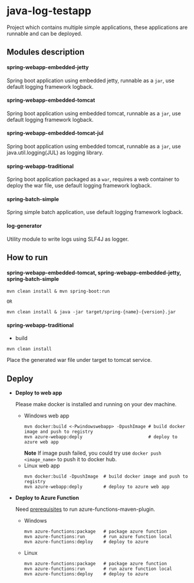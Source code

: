 # java-log-testapp
Project which contains multiple simple applications, these applications are runnable and can be deployed.

## Modules description
#### spring-webapp-embedded-jetty
Spring boot application using embedded jetty, runnable as a `jar`, use default logging framework logback.

#### spring-webapp-embedded-tomcat
Spring boot application using embedded tomcat, runnable as a `jar`, use default logging framework logback.

#### spring-webapp-embedded-tomcat-jul
Spring boot application using embedded tomcat, runnable as a `jar`, use java.util.logging(JUL) as logging library.

#### spring-webapp-traditional
Spring boot application packaged as a `war`, requires a web container to deploy the war file, use default logging framework logback.

#### spring-batch-simple
Spring simple batch application,  use default logging framework logback.

#### log-generator
Utility module to write logs using SLF4J as logger.


## How to run

#### spring-webapp-embedded-tomcat, spring-webapp-embedded-jetty, spring-batch-simple
```
mvn clean install & mvn spring-boot:run

OR

mvn clean install & java -jar target/spring-{name}-{version}.jar
```

#### spring-webapp-traditional

- build  
```
mvn clean install
```
   Place the generated war file under target to tomcat service.





## Deploy
- **Deploy to web app**  
  
  Please make docker is installed and running on your dev machine.
  - Windows web app
    ```properties
    mvn docker:build <-Pwindowswebapp> -DpushImage # build docker image and push to registry
    mvn azure-webapp:deply                         # deploy to azure web app
    ```
    **Note** If image push failed, you could try use `docker push <image_name>` to push it to docker hub.
  - Linux web app
    ```properties
    mvn docker:build -DpushImage  # build docker image and push to registry
    mvn azure-webapp:deply        # deploy to azure web app
    ```

- **Deploy to Azure Function**  
  
  Need [prerequisites](https://github.com/Microsoft/azure-maven-plugins/tree/master/azure-functions-maven-plugin#prerequisites) to run azure-functions-maven-plugin.    
  - Windows
    ```properties
    mvn azure-functions:package   # package azure function
    mvn azure-functions:run       # run azure function local
    mvn azure-functions:deploy    # deploy to azure
    ```
  - Linux
    ```properties
    mvn azure-functions:package   # package azure function
    mvn azure-functions:run       # run azure function local
    mvn azure-functions:deploy    # deploy to azure